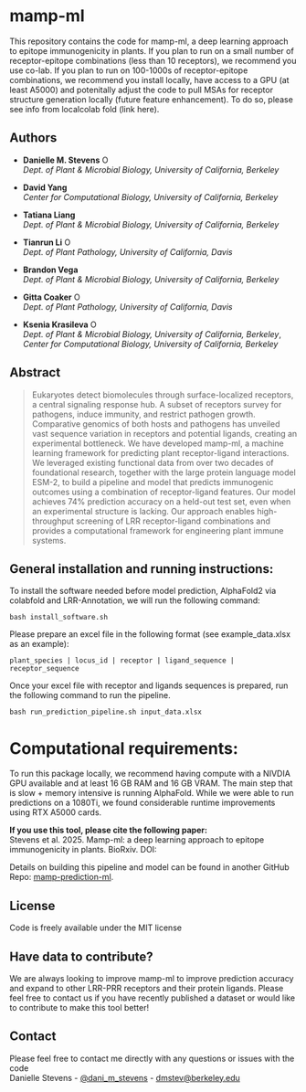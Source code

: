# mamp-ml

This repository contains the code for mamp-ml, a deep learning approach to epitope immunogenicity in plants. If you plan to run on a small number of receptor-epitope combinations (less than 10 receptors), we recommend you use co-lab. If you plan to run on 100-1000s of receptor-epitope combinations, we recommend you install locally, have access to a GPU (at least A5000) and potenitally adjust the code to pull MSAs for receptor structure generation locally (future feature enhancement). To do so, please see info from localcolab fold (link here).

## Authors
* __Danielle M. Stevens__ <a itemprop="sameAs" content="https://orcid.org/0000-0001-5630-137X" href="https://orcid.org/0000-0001-5630-137X" target="orcid.widget" rel="me noopener noreferrer" style="vertical-align:top;"><img src="https://orcid.org/sites/default/files/images/orcid_16x16.png" style="width:1em;margin-right:.5em;" alt="ORCID iD icon"></a>   </br>
_Dept. of Plant & Microbial Biology, University of California, Berkeley_

* __David Yang__ </br>
_Center for Computational Biology, University of California, Berkeley_

* __Tatiana Liang__ </br>
_Dept. of Plant & Microbial Biology, University of California, Berkeley_

* __Tianrun Li__ <a itemprop="sameAs" content="https://orcid.org/0000-0002-8589-4634" href="https://orcid.org/0000-0002-8589-4634" target="orcid.widget" rel="me noopener noreferrer" style="vertical-align:top;"><img src="https://orcid.org/sites/default/files/images/orcid_16x16.png" style="width:1em;margin-right:.5em;" alt="ORCID iD icon"></a> </br> 
_Dept. of Plant Pathology, University of California, Davis_

* __Brandon Vega__ </br>
_Dept. of Plant & Microbial Biology, University of California, Berkeley_

* __Gitta Coaker__ <a itemprop="sameAs" content="https://orcid.org/0000-0003-0899-2449" href="https://orcid.org/0000-0003-0899-2449" target="orcid.widget" rel="me noopener noreferrer" style="vertical-align:top;"><img src="https://orcid.org/sites/default/files/images/orcid_16x16.png" style="width:1em;margin-right:.5em;" alt="ORCID iD icon"></a> </br>
_Dept. of Plant Pathology, University of California, Davis_

* __Ksenia Krasileva__ <a itemprop="sameAs" content="https://orcid.org/0000-0002-1679-0700" href="https://orcid.org/0000-0002-1679-0700" target="orcid.widget" rel="me noopener noreferrer" style="vertical-align:top;"><img src="https://orcid.org/sites/default/files/images/orcid_16x16.png" style="width:1em;margin-right:.5em;" alt="ORCID iD icon"></a> </br>
_Dept. of Plant & Microbial Biology, University of California, Berkeley_, </br>
_Center for Computational Biology, University of California, Berkeley_


## Abstract

>Eukaryotes detect biomolecules through surface-localized receptors, a central signaling response hub. A subset of receptors survey for pathogens, induce immunity, and restrict pathogen growth. Comparative genomics of both hosts and pathogens has unveiled vast sequence variation in receptors and potential ligands, creating an experimental bottleneck. We have developed mamp-ml, a machine learning framework for predicting plant receptor-ligand interactions. We leveraged existing functional data from over two decades of foundational research, together with the large protein language model ESM-2, to build a pipeline and model that predicts immunogenic outcomes using a combination of receptor-ligand features. Our model achieves 74% prediction accuracy on a held-out test set, even when an experimental structure is lacking. Our approach enables high-throughput screening of LRR receptor-ligand combinations and provides a computational framework for engineering plant immune systems.

## General installation and running instructions:

To install the software needed before model prediction, AlphaFold2 via colabfold and LRR-Annotation, we will run the following command:
```
bash install_software.sh
```

Please prepare an excel file in the following format (see example_data.xlsx as an example):
```
plant_species | locus_id | receptor | ligand_sequence | receptor_sequence
```

Once your excel file with receptor and ligands sequences is prepared, run the following command to run the pipeline.
```
bash run_prediction_pipeline.sh input_data.xlsx
```

# Computational requirements:

To run this package locally, we recommend having compute with a NIVDIA GPU available and at least 16 GB RAM and 16 GB VRAM. The main step that is slow + memory intensive is running AlphaFold. While we were able to run predictions on a 1080Ti, we found considerable runtime improvements using RTX A5000 cards. 


__If you use this tool, please cite the following paper:__ </br>
Stevens et al. 2025. Mamp-ml: a deep learning approach to epitope immunogenicity in plants. BioRxiv. 
DOI:


Details on building this pipeline and model can be found in another GitHub Repo: [mamp-prediction-ml](https://github.com/DanielleMStevens/mamp_prediction_ml).


License 
----
Code is freely available under the MIT license  

Have data to contribute? 
----
We are always looking to improve mamp-ml to improve prediction accuracy and expand to other LRR-PRR receptors and their protein ligands. Please feel free to contact us if you have recently published a dataset or would like to contribute to make this tool better!


Contact 
----
Please feel free to contact me directly with any questions or issues with the code  
Danielle Stevens - [@dani_m_stevens](https://bsky.app/profile/danimstevens.bsky.social) - dmstev@berkeley.edu
